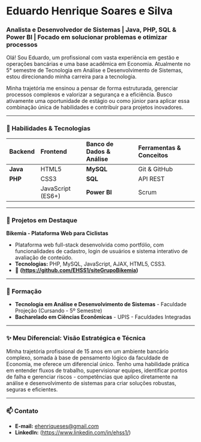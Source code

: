 # Eduardo Henrique Soares e Silva

### Analista e Desenvolvedor de Sistemas | Java, PHP, SQL & Power BI | Focado em solucionar problemas e otimizar processos

Olá! Sou Eduardo, um profissional com vasta experiência em gestão e operações bancárias e uma base acadêmica em Economia. Atualmente no 5° semestre de Tecnologia em Análise e Desenvolvimento de Sistemas, estou direcionando minha carreira para a tecnologia.

Minha trajetória me ensinou a pensar de forma estruturada, gerenciar processos complexos e valorizar a segurança e a eficiência. Busco ativamente uma oportunidade de estágio ou como júnior para aplicar essa combinação única de habilidades e contribuir para projetos inovadores.

---

### 🚀 Habilidades & Tecnologias

| Backend | Frontend | Banco de Dados & Análise | Ferramentas & Conceitos |
| :--- | :--- | :--- | :--- |
| **Java** | HTML5 | **MySQL** | Git & GitHub |
| **PHP** | CSS3 | **SQL** | API REST |
| | JavaScript (ES6+) | **Power BI** | Scrum |

---

### 🔧 Projetos em Destaque

**Bikemia - Plataforma Web para Ciclistas**
* Plataforma web full-stack desenvolvida como portfólio, com funcionalidades de cadastro, login de usuários e sistema interativo de avaliação de conteúdo.
* **Tecnologias:** PHP, MySQL, JavaScript, AJAX, HTML5, CSS3.
* 🔗 **(https://github.com/EHSS1/siteGrupoBikemia)**

---

### 🌱 Formação

* **Tecnologia em Análise e Desenvolvimento de Sistemas** - Faculdade Projeção (Cursando - 5º Semestre)
* **Bacharelado em Ciências Econômicas** - UPIS - Faculdades Integradas

---

### ✨ Meu Diferencial: Visão Estratégica e Técnica

Minha trajetória profissional de 15 anos em um ambiente bancário complexo, somada à base de pensamento lógico da faculdade de Economia, me oferece um diferencial único. Tenho uma habilidade prática em entender fluxos de trabalho, supervisionar equipes, identificar pontos de falha e gerenciar riscos - competências que aplico diretamente na análise e desenvolvimento de sistemas para criar soluções robustas, seguras e eficientes.


---

### 📫 Contato

* **E-mail:** ehenriqueses@gmail.com
* **LinkedIn:** (https://www.linkedin.com/in/ehss1/)
